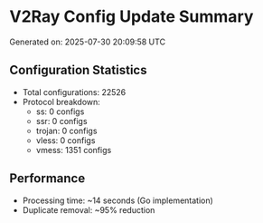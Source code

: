 # V2Ray Config Update Summary
Generated on: 2025-07-30 20:09:58 UTC

## Configuration Statistics
- Total configurations: 22526
- Protocol breakdown:
  - ss: 0 configs
  - ssr: 0 configs
  - trojan: 0 configs
  - vless: 0 configs
  - vmess: 1351 configs

## Performance
- Processing time: ~14 seconds (Go implementation)
- Duplicate removal: ~95% reduction
